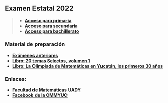 ## Examen Estatal 2022


> * **[Acceso para primaria](http://ommyuc.org/2022-primaria)**
> * **[Acceso para secundaria](http://ommyuc.org/2022-secundaria)**
> * **[Acceso para bachillerato](http://ommyuc.org/2022-bachillerato)**


### Material de preparación

* **[Exámenes anteriores](https://intranet.matematicas.uady.mx/omm/problemarios)**
* **[Libro: 20 temas Selectos, volumen 1](https://libreria.uady.mx/products/veinte-temas-selectos-de-matematicas-en-educacion-basica-volumen-i?_pos=2&_sid=377d6fe44&_ss=r)**
* **[Libro: La Olimpiada de Matemáticas en Yucatán, los primeros 30 años](https://libreria.uady.mx/products/la-olimpiada-mexicana-de-matematicas-en-yucatan?_pos=1&_sid=02a776b67&_ss=r)**


### Enlaces:

* **[Facultad de Matemáticas UADY](https://intranet.matematicas.uady.mx/omm/)**
* **[Facebook de la OMMYUC](https://www.facebook.com/OMMYucatan)**
